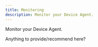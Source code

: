 ```yaml
---
title: Monitoring
description: Monitor your Device Agent.
---
```


Monitor your Device Agent.

<p class="Debug">Anything to provide/recommend here?</p>
